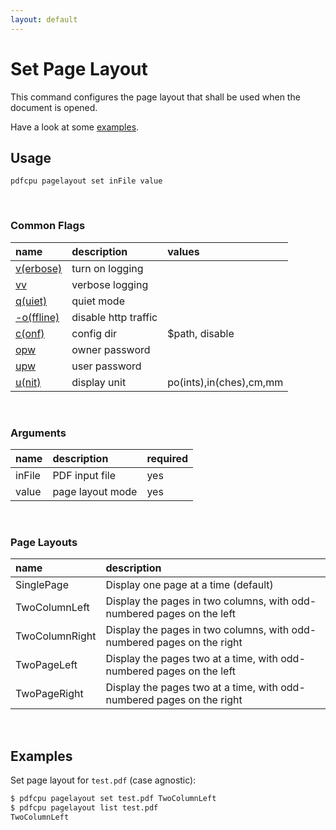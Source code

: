 ```yaml
---
layout: default
---
```


# Set Page Layout

This command configures the page layout that shall be used when the document is opened.

Have a look at some [examples](#examples).

## Usage

```
pdfcpu pagelayout set inFile value
```

<br>

### Common Flags

| name                                            | description     | values
|:------------------------------------------------|:----------------|:-------
| [v(erbose)](../getting_started/common_flags.md) | turn on logging |
| [vv](../getting_started/common_flags.md)        | verbose logging |
| [q(uiet)](../getting_started/common_flags.md)   | quiet mode      |
| [-o(ffline)](../getting_started/common_flags.md)| disable http traffic |                                 | 
| [c(onf)](../getting_started/common_flags.md)    | config dir      | $path, disable
| [opw](../getting_started/common_flags.md)       | owner password  |
| [upw](../getting_started/common_flags.md)       | user password   |
| [u(nit)](../getting_started/common_flags.md)    | display unit    | po(ints),in(ches),cm,mm

<br>

### Arguments

| name         | description         | required
|:-------------|:--------------------|:--------------------------
| inFile       | PDF input file      | yes
| value        | page layout mode    | yes

<br>

### Page Layouts

| name           | description
|:---------------|:-------------------------------------------------
| SinglePage     | Display one page at a time (default)
| TwoColumnLeft  | Display the pages in two columns, with odd-numbered pages on the left
| TwoColumnRight | Display the pages in two columns, with odd-numbered pages on the right
| TwoPageLeft    | Display the pages two at a time, with odd-numbered pages on the left
| TwoPageRight   | Display the pages two at a time, with odd-numbered pages on the right

<br>

## Examples

Set page layout for `test.pdf` (case agnostic):

```sh
$ pdfcpu pagelayout set test.pdf TwoColumnLeft
$ pdfcpu pagelayout list test.pdf
TwoColumnLeft
```
